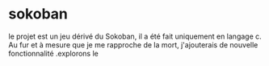 # sokoban
le projet est un jeu dérivé du Sokoban, il a été fait uniquement en langage c. Au fur et à mesure que je me rapproche de la mort, j'ajouterais de nouvelle fonctionnalité .explorons le
